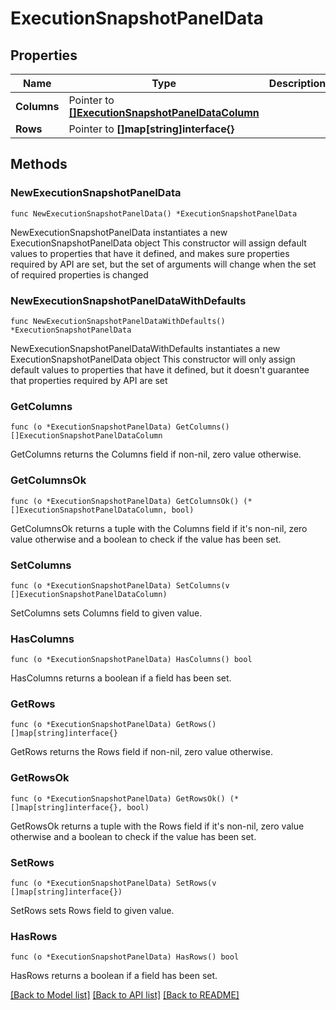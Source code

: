 # ExecutionSnapshotPanelData

## Properties

Name | Type | Description | Notes
------------ | ------------- | ------------- | -------------
**Columns** | Pointer to [**[]ExecutionSnapshotPanelDataColumn**](ExecutionSnapshotPanelDataColumn.md) |  | [optional] 
**Rows** | Pointer to **[]map[string]interface{}** |  | [optional] 

## Methods

### NewExecutionSnapshotPanelData

`func NewExecutionSnapshotPanelData() *ExecutionSnapshotPanelData`

NewExecutionSnapshotPanelData instantiates a new ExecutionSnapshotPanelData object
This constructor will assign default values to properties that have it defined,
and makes sure properties required by API are set, but the set of arguments
will change when the set of required properties is changed

### NewExecutionSnapshotPanelDataWithDefaults

`func NewExecutionSnapshotPanelDataWithDefaults() *ExecutionSnapshotPanelData`

NewExecutionSnapshotPanelDataWithDefaults instantiates a new ExecutionSnapshotPanelData object
This constructor will only assign default values to properties that have it defined,
but it doesn't guarantee that properties required by API are set

### GetColumns

`func (o *ExecutionSnapshotPanelData) GetColumns() []ExecutionSnapshotPanelDataColumn`

GetColumns returns the Columns field if non-nil, zero value otherwise.

### GetColumnsOk

`func (o *ExecutionSnapshotPanelData) GetColumnsOk() (*[]ExecutionSnapshotPanelDataColumn, bool)`

GetColumnsOk returns a tuple with the Columns field if it's non-nil, zero value otherwise
and a boolean to check if the value has been set.

### SetColumns

`func (o *ExecutionSnapshotPanelData) SetColumns(v []ExecutionSnapshotPanelDataColumn)`

SetColumns sets Columns field to given value.

### HasColumns

`func (o *ExecutionSnapshotPanelData) HasColumns() bool`

HasColumns returns a boolean if a field has been set.

### GetRows

`func (o *ExecutionSnapshotPanelData) GetRows() []map[string]interface{}`

GetRows returns the Rows field if non-nil, zero value otherwise.

### GetRowsOk

`func (o *ExecutionSnapshotPanelData) GetRowsOk() (*[]map[string]interface{}, bool)`

GetRowsOk returns a tuple with the Rows field if it's non-nil, zero value otherwise
and a boolean to check if the value has been set.

### SetRows

`func (o *ExecutionSnapshotPanelData) SetRows(v []map[string]interface{})`

SetRows sets Rows field to given value.

### HasRows

`func (o *ExecutionSnapshotPanelData) HasRows() bool`

HasRows returns a boolean if a field has been set.


[[Back to Model list]](../README.md#documentation-for-models) [[Back to API list]](../README.md#documentation-for-api-endpoints) [[Back to README]](../README.md)


